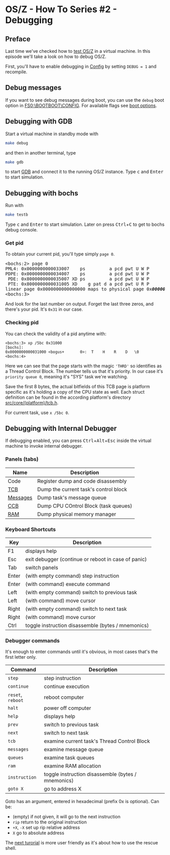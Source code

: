 OS/Z - How To Series #2 - Debugging
===================================

Preface
-------

Last time we've checked how to [test OS/Z](https://github.com/bztsrc/osz/blob/master/docs/howto1-testing.md) in a virtual machine. In this episode we'll take a look on how to debug OS/Z.

First, you'll have to enable debugging in [Config](https://github.com/bztsrc/osz/blob/master/Config) by setting `DEBUG = 1`
and recompile.

Debug messages
--------------

If you want to see debug messages during boot, you can use the `debug` boot option in [FS0:\BOOTBOOT\CONFIG](https://github.com/bztsrc/osz/blob/master/etc/CONFIG). For available flags see [boot options](https://github.com/bztsrc/osz/blob/master/docs/bootopts.md).

Debugging with GDB
------------------

Start a virtual machine in standby mode with

```sh
make debug
```

and then in another terminal, type

```sh
make gdb
```

to start [GDB](https://www.sourceware.org/gdb/) and connect it to the running OS/Z instance. Type <kbd>c</kbd> and <kbd>Enter</kbd> to start simulation.

Debugging with bochs
--------------------

Run with

```sh
make testb
```

Type <kbd>c</kbd> and <kbd>Enter</kbd> to start simulation. Later on press <kbd>Ctrl</kbd>+<kbd>C</kbd> to get to bochs debug console.

### Get pid

To obtain your current pid, you'll type simply `page 0`.

<pre>
&lt;bochs:2> page 0
PML4: 0x0000000000033007    ps         a pcd pwt U W P
PDPE: 0x0000000000034007    ps         a pcd pwt U W P
 PDE: 0x8000000000035007 XD ps         a pcd pwt U W P
 PTE: 0x8000000000031005 XD    g pat d a pcd pwt U R P
linear page 0x0000000000000000 maps to physical page 0x<i><b>000000031</b></i>000
&lt;bochs:3>
</pre>

And look for the last number on output. Forget the last three zeros, and there's your pid. It's `0x31` in our case.

### Checking pid

You can check the validity of a pid anytime with:

```
<bochs:3> xp /5bc 0x31000
[bochs]:
0x0000000000031000 <bogus+       0>:  T    H    R    D   \0
<bochs:4>
```

Here we can see that the page starts with the magic `'THRD'` so identifies as a Thread Control Block. The
number tells us that it's priority. In our case it's `priority queue 0`, meaning it's "SYS" task we're watching.

Save the first 8 bytes, the actual bitfields of this TCB page is platform specific as it's holding a copy of the CPU state as well.
Each struct definition can be found in the according platform's directory [src/core/(platform)/tcb.h](https://github.com/bztsrc/osz/blob/master/src/core/x86_64/tcb.h).

For current task, use `x /5bc 0`.

Debugging with Internal Debugger
--------------------------------

If debugging enabled, you can press <kbd>Ctrl</kbd>+<kbd>Alt</kbd>+<kbd>Esc</kbd> inside the virtual machine to invoke
internal debugger.

### Panels (tabs)

| Name | Description |
| ---- | ----------- |
| Code | Register dump and code disassembly |
| [TCB](https://github.com/bztsrc/osz/blob/master/src/core/x86_64/tcb.h)  | Dump the current task's control block |
| [Messages](https://github.com/bztsrc/osz/blob/master/docs/messages.md) | Dump task's message queue |
| [CCB](https://github.com/bztsrc/osz/blob/master/src/core/x86_64/ccb.h) | Dump CPU COntrol Block (task queues) |
| [RAM](https://github.com/bztsrc/osz/blob/master/src/core/pmm.h) | Dump physical memory manager |

### Keyboard Shortcuts

| Key   | Description |
| ----- | ----------- |
| F1    | displays help |
| Esc   | exit debugger (continue or reboot in case of panic) |
| Tab   | switch panels |
| Enter | (with empty command) step instruction |
| Enter | (with command) execute command |
| Left  | (with empty command) switch to previous task |
| Left  | (with command) move cursor |
| Right | (with empty command) switch to next task |
| Right | (with command) move cursor |
| Ctrl  | toggle instruction disassemble (bytes / mnemonics) |

### Debugger commands

It's enough to enter commands until it's obvious, in most cases that's the first letter only.

| Command  | Description |
| -------- | ----------- |
| `step`     | step instruction |
| `continue` | continue execution |
| `reset`, `reboot` | reboot computer |
| `halt`     | power off computer |
| `help`     | displays help |
| `prev`     | switch to previous task |
| `next`     | switch to next task |
| `tcb`      | examine current task's Thread Control Block |
| `messages` | examine message queue |
| `queues`   | examine task queues |
| `ram`      | examine RAM allocation |
| `instruction` | toggle instruction disassemble (bytes / mnemonics) |
| `goto X`   | go to address X |

Goto has an argument, entered in hexadecimal (prefix 0x is optional). Can be:
 * (empty) if not given, it will go to the next instruction
 * `rip` return to the original instruction
 * `+X`, `-X` set up rip relative address
 * `X` go to absolute address

The [next turorial](https://github.com/bztsrc/osz/blob/master/docs/howto3-rescueshell.md) is more user friendly as it's about
how to use the rescue shell.
